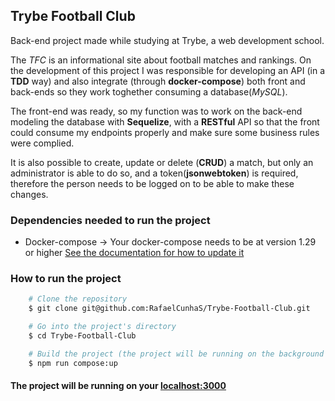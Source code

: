 ## Trybe Football Club

Back-end project made while studying at Trybe, a web development school.

The _TFC_ is an informational site about football matches and rankings.
On the development of this project I was responsible for developing an API (in a __TDD__ way) and also integrate (through __docker-compose__) both front and back-ends so they work toghether consuming a database(_MySQL_).

The front-end was ready, so my function was to work on the back-end modeling the database with __Sequelize__, with a __RESTful__ API so that the front could consume my endpoints properly and make sure some business rules were complied.

It is also possible to create, update or delete (__CRUD__) a match, but only an administrator is able to do so, and a token(__jsonwebtoken__) is required, therefore the person needs to be logged on to be able to make these changes.

### Dependencies needed to run the project

 - Docker-compose -> Your docker-compose needs to be at version 1.29 or higher [See the documentation for how to update it](https://docs.docker.com/compose/install/)

### How to run the project

```bash
    # Clone the repository
    $ git clone git@github.com:RafaelCunhaS/Trybe-Football-Club.git

    # Go into the project's directory
    $ cd Trybe-Football-Club

    # Build the project (the project will be running on the background when the build is finished)
    $ npm run compose:up
```

#### The project will be running on your [localhost:3000](http://localhost:3000/)

